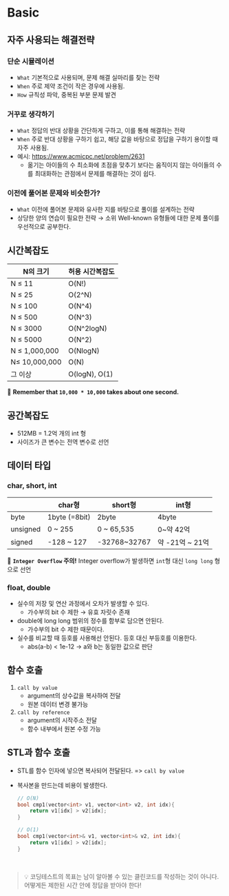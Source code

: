 # Basic

## 자주 사용되는 해결전략

### 단순 시뮬레이션

- `What` 기본적으로 사용되며, 문제 해결 실마리를 찾는 전략
- `When` 주로 제약 조건이 작은 경우에 사용됨.
- `How` 규칙성 파악, 중복된 부분 문제 발견

### 거꾸로 생각하기

- `What` 정답의 반대 상황을 간단하게 구하고, 이를 통해 해결하는 전략
- `When` 주로 반대 상황을 구하기 쉽고, 해당 값을 바탕으로 정답을 구하기 용이할 때 자주 사용됨.
- 예시: https://www.acmicpc.net/problem/2631
  - 옮기는 아이들의 수 최소화에 초점을 맞추기 보다는 움직이지 않는 아이들의 수를 최대화하는 관점에서 문제를 해결하는 것이 쉽다.

### 이전에 풀어본 문제와 비슷한가?

- `What` 이전에 풀어본 문제와 유사한 지를 바탕으로 풀이를 설계하는 전략
- 상당한 양의 연습이 필요한 전략 → 소위 Well-known 유형들에 대한 문제 풀이를 우선적으로 공부한다.


## 시간복잡도

| N의 크기      | 허용 시간복잡도 |
| ------------- | --------------- |
| N ≤ 11        | O(N!)           |
| N ≤ 25        | O(2^N)          |
| N ≤ 100       | O(N^4)          |
| N ≤ 500       | O(N^3)          |
| N ≤ 3000      | O(N^2logN)      |
| N ≤ 5000      | O(N^2)          |
| N ≤ 1,000,000 | O(NlogN)        |
| N≤ 10,000,000 | O(N)            |
| 그 이상       | O(logN), O(1)   |

🚀 **Remember that `10,000 * 10,000` takes about one second.**


## 공간복잡도

- 512MB = 1.2억 개의 int 형
- 사이즈가 큰 변수는 전역 변수로 선언

## 데이터 타입

### char, short, int

|          | char형        | short형      | int형           |
| -------- | ------------- | ------------ | --------------- |
| byte     | 1byte (=8bit) | 2byte        | 4byte           |
| unsigned | 0 ~ 255       | 0 ~ 65,535   | 0~약 42억       |
| signed   | -128 ~ 127    | -32768~32767 | 약 -21억 ~ 21억 |

🚀 **`Integer Overflow` 주의!** Integer overflow가 발생하면 `int`형 대신 `long long` 형으로 선언

### float, double

- 실수의 저장 및 연산 과정에서 오차가 발생할 수 있다.
  - 가수부의 bit 수 제한 → 유효 자릿수 존재
- double에 long long 범위의 정수를 함부로 담으면 안된다.
  - 가수부의 bit 수 제한 때문이다.
- 실수를 비교할 때 등호를 사용해선 안된다. 등호 대신 부등호를 이용한다.
  - abs(a-b) < 1e-12 → a와 b는 동일한 값으로 판단


## 함수 호출

1. `call by value`
   - argument의 상수값을 복사하여 전달
   - 원본 데이터 변경 불가능
2. `call by reference`
   - argument의 시작주소 전달
   - 함수 내부에서 원본 수정 가능


## STL과 함수 호출

- STL를 함수 인자에 넣으면 복사되어 전달된다. => `call by value`
- 복사본을 만드는데 비용이 발생한다.

  ```cpp
  // O(N)
  bool cmp1(vector<int> v1, vector<int> v2, int idx){
      return v1[idx] > v2[idx];
  }

  // O(1)
  bool cmp1(vector<int>& v1, vector<int>& v2, int idx){
      return v1[idx] > v2[idx];
  }
  ```

<br/>

> 💡 코딩테스트의 목표는 남이 알아볼 수 있는 클린코드를 작성하는 것이 아니다. 어떻게든 제한된 시간 안에 정답을 받아야 한다!
